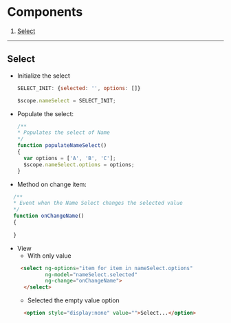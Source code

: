 # Components

1. [Select](#select)

---

## Select

* Initialize the select
  ``` Javascript
  SELECT_INIT: {selected: '', options: []}
  
  $scope.nameSelect = SELECT_INIT;
  ```

* Populate the select:
  
  ``` Javascript
  /**
  * Populates the select of Name
  */
  function populateNameSelect()
  {
    var options = ['A', 'B', 'C'];
    $scope.nameSelect.options = options;
  }
  ```
* Method on change item:
``` Javascript
  /**
  * Event when the Name Select changes the selected value
  */
  function onChangeName()
  {
         
  }
  ```

* View
  * With only value
  ``` HTML
   <select ng-options="item for item in nameSelect.options"
           ng-model="nameSelect.selected"
           ng-change="onChangeName">
    </select>
  ```
  * Selected the empty value option
  ``` HTML
    <option style="display:none" value="">Select...</option>
  ```
